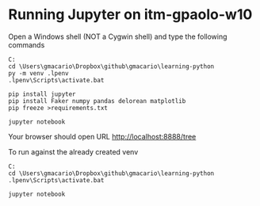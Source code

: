 # Running Jupyter on itm-gpaolo-w10

Open a Windows shell (NOT a Cygwin shell) and type the following commands

```
C:
cd \Users\gmacario\Dropbox\github\gmacario\learning-python
py -m venv .lpenv
.lpenv\Scripts\activate.bat

pip install jupyter
pip install Faker numpy pandas delorean matplotlib
pip freeze >requirements.txt

jupyter notebook
```

Your browser should open URL <http://localhost:8888/tree>

To run against the already created venv

```
C:
cd \Users\gmacario\Dropbox\github\gmacario\learning-python
.lpenv\Scripts\activate.bat

jupyter notebook
```
